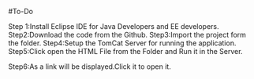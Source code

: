 #To-Do

Step 1:Install Eclipse IDE for Java Developers and EE developers.
Step2:Download the code from the Github.
Step3:Import the project form the folder.
Step4:Setup the TomCat Server for running the application.
Step5:Click open the HTML File from the Folder and Run it in the Server.

Step6:As a link will be displayed.Click it to open it.
